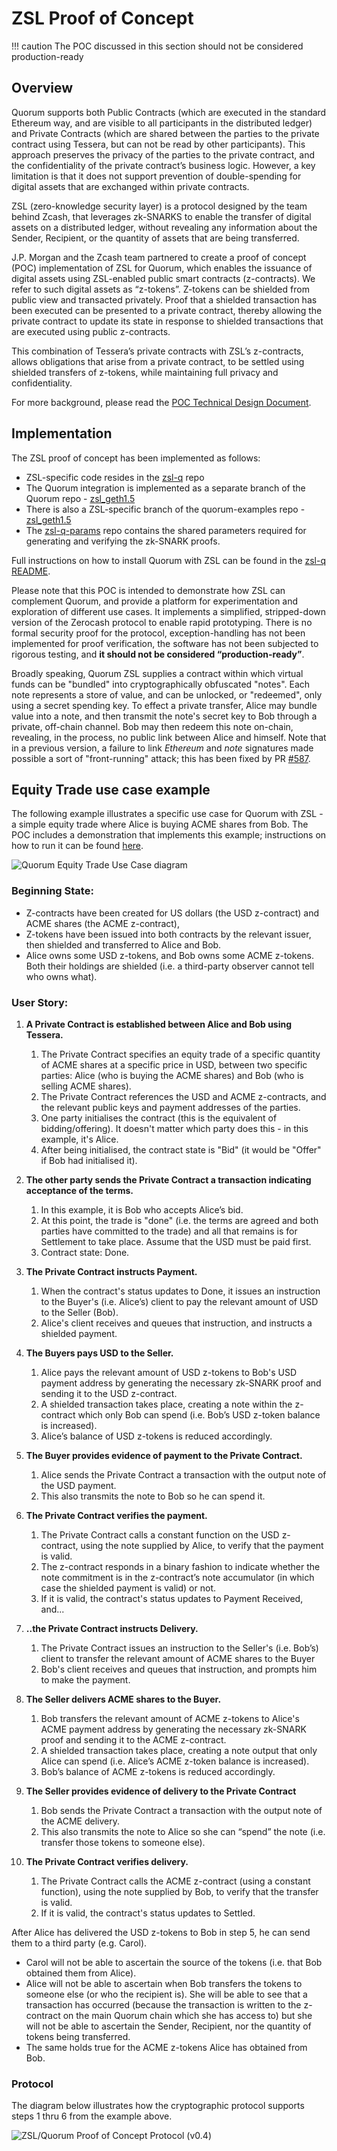 # ZSL Proof of Concept

!!! caution
    The POC discussed in this section should not be considered production-ready

## Overview
Quorum supports both Public Contracts (which are executed in the standard Ethereum way, and are visible to all participants in the distributed ledger) and Private Contracts (which are shared between the parties to the private contract using Tessera, but can not be read by other participants). This approach preserves the privacy of the parties to the private contract, and the confidentiality of the private contract’s business logic. However, a key limitation is that it does not support prevention of double-spending for digital assets that are exchanged within private contracts. 

ZSL (zero-knowledge security layer) is a protocol designed by the team behind Zcash, that leverages zk-SNARKS to enable the transfer of digital assets on a distributed ledger, without revealing any information about the Sender, Recipient, or the quantity of assets that are being transferred. 

J.P. Morgan and the Zcash team partnered to create a proof of concept (POC) implementation of ZSL for Quorum, which enables the issuance of digital assets using ZSL-enabled public smart contracts (z-contracts). We refer to such digital assets as “z-tokens”. Z-tokens can be shielded from public view and transacted privately. Proof that a shielded transaction has been executed can be presented to a private contract, thereby allowing the private contract to update its state in response to shielded transactions that are executed using public z-contracts. 

This combination of Tessera’s private contracts with ZSL’s z-contracts, allows obligations that arise from a private contract, to be settled using shielded transfers of z-tokens, while maintaining full privacy and confidentiality.

For more background, please read the [POC Technical Design Document](https://github.com/jpmorganchase/zsl-q/blob/master/docs/ZSL-Quorum-POC_TDD_v1.3pub.pdf).

## Implementation
The ZSL proof of concept has been implemented as follows: 

* ZSL-specific code resides in the [zsl-q](https://github.com/jpmorganchase/zsl-q) repo
* The Quorum integration is implemented as a separate branch of the Quorum repo - [zsl_geth1.5](https://github.com/jpmorganchase/quorum/tree/zsl_geth1.5)
* There is also a ZSL-specific branch of the quorum-examples repo - [zsl_geth1.5](https://github.com/jpmorganchase/quorum-examples/tree/zsl_geth1.5)
* The [zsl-q-params](https://github.com/jpmorganchase/zsl-q-params) repo contains the shared parameters required for generating and verifying the zk-SNARK proofs.

Full instructions on how to install Quorum with ZSL can be found in the [zsl-q README](https://github.com/jpmorganchase/zsl-q/blob/master/README.md).

Please note that this POC is intended to demonstrate how ZSL can complement Quorum, and provide a platform for experimentation and exploration of different use cases. It implements a simplified, stripped-down version of the Zerocash protocol to enable rapid prototyping. There is no formal security proof for the protocol, exception-handling has not been implemented for proof verification, the software has not been subjected to rigorous testing, and **it should not be considered “production-ready”**. 

Broadly speaking, Quorum ZSL supplies a contract within which virtual funds can be "bundled" into cryptographically obfuscated "notes". Each note represents a store of value, and can be unlocked, or "redeemed", only using a secret spending key. To effect a private transfer, Alice may bundle value into a note, and then transmit the note's secret key to Bob through a private, off-chain channel. Bob may then redeem this note on-chain, revealing, in the process, no public link between Alice and himself. Note that in a previous version, a failure to link _Ethereum_ and _note_ signatures made possible a sort of "front-running" attack; this has been fixed by PR [#587](https://github.com/jpmorganchase/quorum/pull/587).

## Equity Trade use case example
The following example illustrates a specific use case for Quorum with ZSL - a simple equity trade where Alice is buying ACME shares from Bob. The POC includes a demonstration that implements this example; instructions on how to run it can be found [here](https://github.com/jpmorganchase/zsl-q/blob/master/README.md#example-2---private-contract-trade).

![Quorum Equity Trade Use Case diagram](Quorum_Equity_Use_Case.png)

### Beginning State:
* Z-contracts have been created for US dollars (the USD z-contract) and ACME shares (the ACME z-contract),
* Z-tokens have been issued into both contracts by the relevant issuer, then shielded and transferred to Alice and Bob.
* Alice owns some USD z-tokens, and Bob owns some ACME z-tokens. Both their holdings are shielded (i.e. a third-party observer cannot tell who owns what). 

### User Story:
1. **A Private Contract is established between Alice and Bob using Tessera.**
     1. The Private Contract specifies an equity trade of a specific quantity of ACME shares at a specific price in USD, between two specific parties: Alice (who is buying the ACME shares) and Bob (who is selling ACME shares). 
     1. The Private Contract references the USD and ACME z-contracts, and the relevant public keys and payment addresses of the parties. 
     1. One party initialises the contract (this is the equivalent of bidding/offering). It doesn't matter which party does this - in this example, it's Alice. 
     1. After being initialised, the contract state is "Bid" (it would be "Offer" if Bob had initialised it).

2. **The other party sends the Private Contract a transaction indicating acceptance of the terms.**
    1. In this example, it is Bob who accepts Alice’s bid. 
    1. At this point, the trade is "done" (i.e. the terms are agreed and both parties have committed to the trade) and all that remains is for Settlement to take place. Assume that the USD must be paid first.
    1. Contract state: Done.

3. **The Private Contract instructs Payment.**
    1. When the contract's status updates to Done, it issues an instruction to the Buyer's (i.e. Alice’s) client to pay the relevant amount of USD to the Seller (Bob). 
    1. Alice's client receives and queues that instruction, and instructs a shielded payment. 

4. **The Buyers pays USD to the Seller.**
    1. Alice pays the relevant amount of USD z-tokens to Bob's USD payment address by generating the necessary zk-SNARK proof and sending it to the USD z-contract.
    1. A shielded transaction takes place, creating a note within the z-contract which only Bob can spend (i.e. Bob’s USD z-token balance is increased). 
    1. Alice’s balance of USD z-tokens is reduced accordingly.

5. **The Buyer provides evidence of payment to the Private Contract.**
    1. Alice sends the Private Contract a transaction with the output note of the USD payment. 
    1. This also transmits the note to Bob so he can spend it.

6. **The Private Contract verifies the payment.**
    1. The Private Contract calls a constant function on the USD z-contract, using the note supplied by Alice, to verify that the payment is valid. 
    1. The z-contract responds in a binary fashion to indicate whether the note commitment is in the z-contract’s note accumulator (in which case the shielded payment is valid) or not.
    1. If it is valid, the contract's status updates to Payment Received, and...

7. **..the Private Contract instructs Delivery.**
    1. The Private Contract issues an instruction to the Seller's (i.e. Bob’s) client to transfer the relevant amount of ACME shares to the Buyer
    1. Bob's client receives and queues that instruction, and prompts him to make the payment. 

8. **The Seller delivers ACME shares to the Buyer.**
    1. Bob transfers the relevant amount of ACME z-tokens to Alice's ACME payment address by generating the necessary zk-SNARK proof and sending it to the ACME z-contract. 
    1. A shielded transaction takes place, creating a note output that only Alice can spend (i.e. Alice’s ACME z-token balance is increased). 
    1. Bob’s balance of ACME z-tokens is reduced accordingly. 

9. **The Seller provides evidence of delivery to the Private Contract**
    1. Bob sends the Private Contract a transaction with the output note of the ACME delivery. 
    1. This also transmits the note to Alice so she can “spend” the note (i.e. transfer those tokens to someone else). 

10. **The Private Contract verifies delivery.**
    1. The Private Contract calls the ACME z-contract (using a constant function), using the note supplied by Bob, to verify that the transfer is valid. 
    1. If it is valid, the contract's status updates to Settled.

After Alice has delivered the USD z-tokens to Bob in step 5, he can send them to a third party (e.g. Carol). 

  * Carol will not be able to ascertain the source of the tokens (i.e. that Bob obtained them from Alice). 
  * Alice will not be able to ascertain when Bob transfers the tokens to someone else (or who the recipient is). She will be able to see that a transaction has occurred (because the transaction is written to the z-contract on the main Quorum chain which she has access to) but she will not be able to ascertain the Sender, Recipient, nor the quantity of tokens being transferred.
  * The same holds true for the ACME z-tokens Alice has obtained from Bob. 

### Protocol
The diagram below illustrates how the cryptographic protocol supports steps 1 thru 6 from the example above. 

![ZSL/Quorum Proof of Concept Protocol (v0.4)](ZSL-Quorum-POC_Protocol_v0_4.png)
